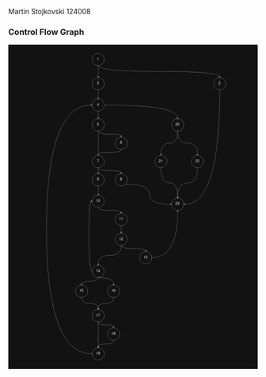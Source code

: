 Martin Stojkovski 124008

###  Control Flow Graph

![alt text](https://github.com/martinsi25/SI_2024_lab2_124008/blob/43e377a01886b5c8c53474a1b8b0e258ccc0ecb5/cfg.png)
